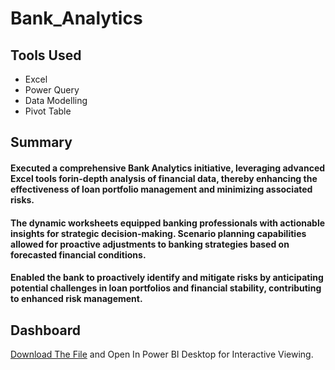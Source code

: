 # Bank_Analytics

## **Tools Used**

* Excel
* Power Query
* Data Modelling
* Pivot Table


## Summary

#### Executed a comprehensive Bank Analytics initiative, leveraging advanced Excel tools forin-depth analysis of financial data, thereby enhancing the effectiveness of loan portfolio management and minimizing associated risks.

#### The dynamic worksheets equipped banking professionals with actionable insights for strategic decision-making. Scenario planning capabilities allowed for proactive adjustments to banking strategies based on forecasted financial conditions.

#### Enabled the bank to proactively identify and mitigate risks by anticipating potential challenges in loan portfolios and financial stability, contributing to enhanced risk management.



## **Dashboard**

  [Download The File](https://github.com/SarangGami/HR-Analytics-Dashboard-PowerBI-PowerQuery/blob/main/HR_DASHBOARD_PowerBI%20Project.pbix) and Open In Power BI Desktop for Interactive Viewing.

